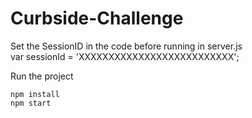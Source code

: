 # Curbside-Challenge
Set the SessionID in the code before running in server.js <br />
var sessionId = 'XXXXXXXXXXXXXXXXXXXXXXXXXX';

Run the project
```
npm install
npm start
```
